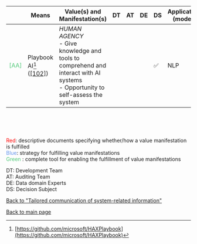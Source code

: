|       | Means  | Value(s) and Manifestation(s)| DT|AT | DE | DS | Application (model) | Approach | Visual elements | Additional details
| ----------- |  --------------------------- | ---------------  |------------------------------|-------------| ----------------------|----------------------|----------------------------|--------------------|------------------------|--------------------------------- |
<span style="color:#50C878">[AA]</span> | Playbook AI[^24] ([[102]](../references.md#hong2021)) | *HUMAN AGENCY* <br> - Give knowledge and tools to comprehend and interact with AI systems<br> - Opportunity to self-assess the system  | | | | ✅| NLP| Early AI prototyping|  Interactive survey  || 

<br>
<br>
<br>

<span style="color:red">Red</span>: descriptive documents specifying whether/how a value manifestation is fulfilled<br>
<span style="color:#6495ED">Blue</span>: strategy for fulfilling value manifestations<br>
<span style="color:#50C878">Green</span> : complete tool for enabling the fulfillment of value manifestations <br>

DT: Development Team <br>
AT: Auditing Team <br>
DE: Data domain Experts <br>
DS: Decision Subject<br>

[^24]: [https://github.com/microsoft/HAXPlaybook](https://github.com/microsoft/HAXPlaybook)

[Back to "Tailored communication of system-related information"](../Table3A.md)

[Back to main page](../index.md)